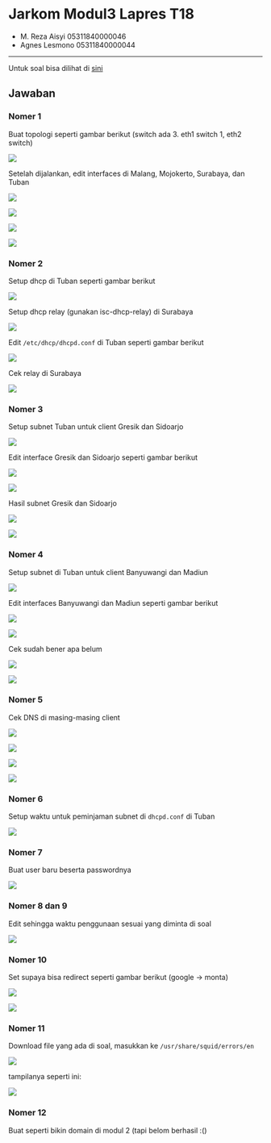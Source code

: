 # Jarkom Modul3 Lapres T18
- M. Reza Aisyi 05311840000046
- Agnes Lesmono 05311840000044
---------------------

Untuk soal bisa dilihat di [sini](https://github.com/Rezaaisyi/Jarkom_Modul3_Lapres_T18/blob/main/Soal%20Shift%20Modul%203%20DHCP%20dan%20Proxy%20Server.pdf)

## Jawaban

### Nomer 1
Buat topologi seperti gambar berikut (switch ada 3. eth1 switch 1, eth2 switch)

![](https://github.com/Rezaaisyi/Jarkom_Modul3_Lapres_T18/blob/main/img/topologi.sh.PNG)

Setelah dijalankan, edit interfaces di Malang, Mojokerto, Surabaya, dan Tuban

![](https://github.com/Rezaaisyi/Jarkom_Modul3_Lapres_T18/blob/main/img/1%20etc%20network%20interface%20malang.PNG)

![](https://github.com/Rezaaisyi/Jarkom_Modul3_Lapres_T18/blob/main/img/1%20etc%20network%20interface%20mojokerto.PNG)

![](https://github.com/Rezaaisyi/Jarkom_Modul3_Lapres_T18/blob/main/img/1%20etc%20network%20interface%20sby.PNG)

![](https://github.com/Rezaaisyi/Jarkom_Modul3_Lapres_T18/blob/main/img/1%20etc%20network%20interface%20tuban.PNG)

### Nomer 2
Setup dhcp di Tuban seperti gambar berikut

![](https://github.com/Rezaaisyi/Jarkom_Modul3_Lapres_T18/blob/main/img/2.1%20setup%20dhcp%20d%20tuban.PNG)

Setup dhcp relay (gunakan isc-dhcp-relay) di Surabaya

![](https://github.com/Rezaaisyi/Jarkom_Modul3_Lapres_T18/blob/main/img/2.2%20set%20relay%20di%20sby%20(setelah%20install%20isc%20dhcp%20relay).PNG)

Edit ```/etc/dhcp/dhcpd.conf``` di Tuban seperti gambar berikut

![](https://github.com/Rezaaisyi/Jarkom_Modul3_Lapres_T18/blob/main/img/2.3%20dhcp%20conf%20di%20tuban.PNG)

Cek relay di Surabaya

![](https://github.com/Rezaaisyi/Jarkom_Modul3_Lapres_T18/blob/main/img/2.4%20sby%20berhasil%20relay.PNG)


### Nomer 3

Setup subnet Tuban untuk client Gresik dan Sidoarjo

![](https://github.com/Rezaaisyi/Jarkom_Modul3_Lapres_T18/blob/main/img/3.1%20setup%20subnet%20tuban%20client%20gresik%20sidoarjo.PNG)

Edit interface Gresik dan Sidoarjo seperti gambar berikut

![](https://github.com/Rezaaisyi/Jarkom_Modul3_Lapres_T18/blob/main/img/3.2%20interface%20gresik.PNG)

![](https://github.com/Rezaaisyi/Jarkom_Modul3_Lapres_T18/blob/main/img/3.3%20interface%20sidoarjo.PNG)

Hasil subnet Gresik dan Sidoarjo

![](https://github.com/Rezaaisyi/Jarkom_Modul3_Lapres_T18/blob/main/img/3.4%20hasil%20subnet1%20gresik.PNG)

![](https://github.com/Rezaaisyi/Jarkom_Modul3_Lapres_T18/blob/main/img/3.5%20hasil%20subnet1%20sidoarjo.PNG)



### Nomer 4
Setup subnet di Tuban untuk client Banyuwangi dan Madiun

![](https://github.com/Rezaaisyi/Jarkom_Modul3_Lapres_T18/blob/main/img/4.1%20setup%20subnet%20tuban%20client%20banyuwangi%20madiun.PNG)

Edit interfaces Banyuwangi dan Madiun seperti gambar berikut 

![](https://github.com/Rezaaisyi/Jarkom_Modul3_Lapres_T18/blob/main/img/4.2%20interface%20banyuwangi.PNG)

![](https://github.com/Rezaaisyi/Jarkom_Modul3_Lapres_T18/blob/main/img/4.3%20interface%20madiun.PNG)

Cek sudah bener apa belum

![](https://github.com/Rezaaisyi/Jarkom_Modul3_Lapres_T18/blob/main/img/4.4%20hasil%20subnet%20madiun.PNG)

![](https://github.com/Rezaaisyi/Jarkom_Modul3_Lapres_T18/blob/main/img/4.5%20subnet%20banyuwangi.PNG)

### Nomer 5
Cek DNS di masing-masing client

![](https://github.com/Rezaaisyi/Jarkom_Modul3_Lapres_T18/blob/main/img/5.1%20dns%20sidoarjo.PNG)

![](https://github.com/Rezaaisyi/Jarkom_Modul3_Lapres_T18/blob/main/img/5.2%20dns%20gresik.PNG)

![](https://github.com/Rezaaisyi/Jarkom_Modul3_Lapres_T18/blob/main/img/5.3%20dns%20banyuwangi.PNG)

![](https://github.com/Rezaaisyi/Jarkom_Modul3_Lapres_T18/blob/main/img/5.4%20dns%20madiun.PNG)


### Nomer 6
Setup waktu untuk peminjaman subnet di ```dhcpd.conf``` di Tuban

![](https://github.com/Rezaaisyi/Jarkom_Modul3_Lapres_T18/blob/main/img/6.1%20setup%20waktu%20pinjem%20ip%20subnet.PNG)


### Nomer 7
Buat user baru beserta passwordnya

![](https://github.com/Rezaaisyi/Jarkom_Modul3_Lapres_T18/blob/main/img/7.1%20set%20user%20passwod.PNG)

### Nomer 8 dan 9
Edit sehingga waktu penggunaan sesuai yang diminta di soal

![](https://github.com/Rezaaisyi/Jarkom_Modul3_Lapres_T18/blob/main/img/8%20dan%209%20set%20waktu%20penggunaan.PNG)


### Nomer 10 
Set supaya bisa redirect seperti gambar berikut (google -> monta)

![](https://github.com/Rezaaisyi/Jarkom_Modul3_Lapres_T18/blob/main/img/10%20redirect.PNG)

![](https://github.com/Rezaaisyi/Jarkom_Modul3_Lapres_T18/blob/main/img/monta.PNG)

### Nomer 11
Download file yang ada di soal, masukkan ke 
```/usr/share/squid/errors/en```

![](https://github.com/Rezaaisyi/Jarkom_Modul3_Lapres_T18/blob/main/img/11%201.PNG)

tampilanya seperti ini:

![](https://github.com/Rezaaisyi/Jarkom_Modul3_Lapres_T18/blob/main/img/11.PNG)

### Nomer 12 
Buat seperti bikin domain di modul 2 (tapi belom berhasil :()
